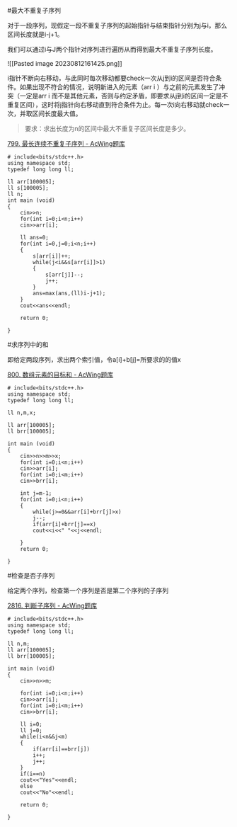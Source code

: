 #最大不重复子序列

对于一段序列，现假定一段不重复子序列的起始指针与结束指针分别为j与i，那么区间长度就是i-j+1。

我们可以通过i与J两个指针对序列进行遍历从而得到最大不重复子序列长度。

![[Pasted image 20230812161425.png]]

i指针不断向右移动，与此同时每次移动都要check一次从j到i的区间是否符合条件。如果出现不符合的情况，说明新进入的元素（arr i ）与之前的元素发生了冲突（一定是arr i 而不是其他元素，否则与约定矛盾，即要求从j到i的区间一定是不重复区间），这时将j指针向右移动直到符合条件为止。每一次i向右移动就check一次，并取区间长度最大值。

>要求：求出长度为n的区间中最大不重复子区间长度是多少。

[799. 最长连续不重复子序列 - AcWing题库](https://www.acwing.com/problem/content/801/)

```
# include<bits/stdc++.h>
using namespace std;
typedef long long ll;

ll arr[100005];
ll s[100005];
ll n;
int main (void)
{
	cin>>n;
	for(int i=0;i<n;i++)
	cin>>arr[i];
	
	ll ans=0;
	for(int i=0,j=0;i<n;i++)
	{
		s[arr[i]]++;
		while(j<i&&s[arr[i]]>1)
		{
			s[arr[j]]--;
			j++;
		}
		ans=max(ans,(ll)i-j+1);
	}
	cout<<ans<<endl;
	
	return 0;
		
}
```

#求序列中的和

即给定两段序列，求出两个索引值，令a[i]+b[j]=所要求的的值x

[800. 数组元素的目标和 - AcWing题库](https://www.acwing.com/problem/content/802/)

```
# include<bits/stdc++.h>
using namespace std;
typedef long long ll;

ll n,m,x;

ll arr[100005];
ll brr[100005];

int main (void)
{
	cin>>n>>m>>x;
	for(int i=0;i<n;i++)
	cin>>arr[i];
	for(int i=0;i<m;i++)
	cin>>brr[i];
	
	int j=m-1;
	for(int i=0;i<n;i++)
	{
		while(j>=0&&arr[i]+brr[j]>x)
		j--;
		if(arr[i]+brr[j]==x)
		cout<<i<<" "<<j<<endl;
				
	}		
	return 0;
	
}
```


#检查是否子序列

给定两个序列，检查第一个序列是否是第二个序列的子序列

[2816. 判断子序列 - AcWing题库](https://www.acwing.com/problem/content/2818/)

```
# include<bits/stdc++.h>
using namespace std;
typedef long long ll;

ll n,m;
ll arr[100005];
ll brr[100005];

int main (void)
{
	cin>>n>>m;
	
	for(int i=0;i<n;i++)
	cin>>arr[i];
	for(int i=0;i<m;i++)
	cin>>brr[i];
	
	ll i=0;
	ll j=0;
	while(i<n&&j<m)
	{
		if(arr[i]==brr[j])
		i++;
		j++;
	}
	if(i==n)
	cout<<"Yes"<<endl;
	else
	cout<<"No"<<endl;
	
	return 0;
		
}

```